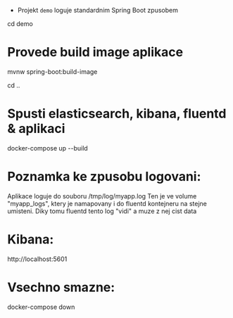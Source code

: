 * Projekt `demo` loguje standardnim Spring Boot zpusobem

cd demo

# Provede build image aplikace
mvnw spring-boot:build-image

cd ..

# Spusti elasticsearch, kibana, fluentd & aplikaci
docker-compose up --build

# Poznamka ke zpusobu logovani:

Aplikace loguje do souboru /tmp/log/myapp.log
Ten je ve volume "myapp_logs", ktery je namapovany i do fluentd kontejneru na stejne umisteni.
Diky tomu fluentd tento log "vidi" a muze z nej cist data

# Kibana:
http://localhost:5601

# Vsechno smazne:
docker-compose down
